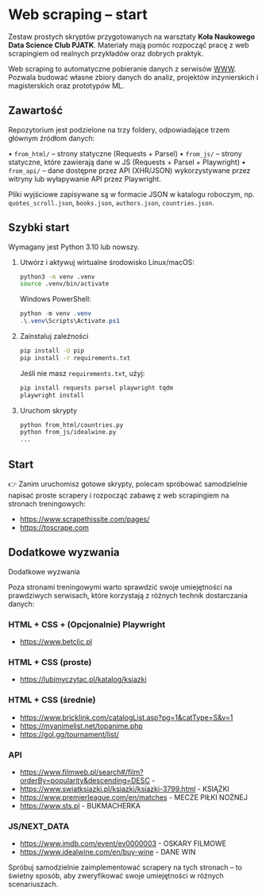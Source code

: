 # Web scraping – start

Zestaw prostych skryptów przygotowanych na warsztaty **Koła Naukowego Data Science Club PJATK**. Materiały mają pomóc rozpocząć pracę z web scrapingiem od realnych przykładów oraz dobrych praktyk.

Web scraping to automatyczne pobieranie danych z serwisów [WWW](http://WWW). Pozwala budować własne zbiory danych do analiz, projektów inżynierskich i magisterskich oraz prototypów ML.

## Zawartość

Repozytorium jest podzielone na trzy foldery, odpowiadające trzem głównym źródłom danych:

• `from_html/` – strony statyczne (Requests + Parsel)
• `from_js/` – strony statyczne, które zawierają dane w JS (Requests + Parsel + Playwright)
• `from_api/` – dane dostępne przez API (XHR/JSON) wykorzystywane przez witryny lub wyłapywanie API przez Playwright. 

Pliki wyjściowe zapisywane są w formacie JSON w katalogu roboczym, np. `quotes_scroll.json`, `books.json`, `authors.json`, `countries.json`.

## Szybki start

Wymagany jest Python 3.10 lub nowszy.

1. Utwórz i aktywuj wirtualne środowisko
   Linux/macOS:

   ```bash
   python3 -m venv .venv
   source .venv/bin/activate
   ```

   Windows PowerShell:

   ```powershell
   python -m venv .venv
   .\.venv\Scripts\Activate.ps1
   ```

2. Zainstaluj zależności

   ```bash
   pip install -U pip
   pip install -r requirements.txt
   ```

   Jeśli nie masz `requirements.txt`, użyj:

   ```bash
   pip install requests parsel playwright tqdm
   playwright install
   ```

3. Uruchom skrypty

   ```bash
   python from_html/countries.py
   python from_js/idealwine.py
   ...
   ```

## Start

👉 Zanim uruchomisz gotowe skrypty, polecam spróbować samodzielnie napisać proste scrapery i rozpocząć zabawę z web scrapingiem na stronach treningowych:

- https://www.scrapethissite.com/pages/
- https://toscrape.com


## Dodatkowe wyzwania

Dodatkowe wyzwania

Poza stronami treningowymi warto sprawdzić swoje umiejętności na prawdziwych serwisach, które korzystają z różnych technik dostarczania danych:

### HTML + CSS + (Opcjonalnie) Playwright
- https://www.betclic.pl

### HTML + CSS (proste)

- https://lubimyczytac.pl/katalog/ksiazki

### HTML + CSS (średnie)

- https://www.bricklink.com/catalogList.asp?pg=1&catType=S&v=1
- https://myanimelist.net/topanime.php
- https://gol.gg/tournament/list/

### API 

- https://www.filmweb.pl/search#/film?orderBy=popularity&descending=DESC - 
- https://www.swiatksiazki.pl/ksiazki/ksiazki-3799.html - KSIĄŻKI
- https://www.premierleague.com/en/matches - MECZE PIŁKI NOŻNEJ
- https://www.sts.pl - BUKMACHERKA

### JS/NEXT_DATA

- https://www.imdb.com/event/ev0000003 - OSKARY FILMOWE
- https://www.idealwine.com/en/buy-wine - DANE WIN

Spróbuj samodzielnie zaimplementować scrapery na tych stronach – to świetny sposób, aby zweryfikować swoje umiejętności w różnych scenariuszach.
